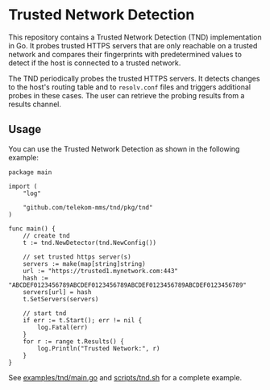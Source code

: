 # Trusted Network Detection

This repository contains a Trusted Network Detection (TND) implementation in
Go. It probes trusted HTTPS servers that are only reachable on a trusted
network and compares their fingerprints with predetermined values to detect if
the host is connected to a trusted network.

The TND periodically probes the trusted HTTPS servers. It detects changes to
the host's routing table and to `resolv.conf` files and triggers additional
probes in these cases. The user can retrieve the probing results from a results
channel.

## Usage

You can use the Trusted Network Detection as shown in the following example:

```golang
package main

import (
	"log"

	"github.com/telekom-mms/tnd/pkg/tnd"
)

func main() {
	// create tnd
	t := tnd.NewDetector(tnd.NewConfig())

	// set trusted https server(s)
	servers := make(map[string]string)
	url := "https://trusted1.mynetwork.com:443"
	hash := "ABCDEF0123456789ABCDEF0123456789ABCDEF0123456789ABCDEF0123456789"
	servers[url] = hash
	t.SetServers(servers)

	// start tnd
	if err := t.Start(); err != nil {
		log.Fatal(err)
	}
	for r := range t.Results() {
		log.Println("Trusted Network:", r)
	}
}
```

See [examples/tnd/main.go](examples/tnd/main.go) and
[scripts/tnd.sh](scripts/tnd.sh) for a complete example.
